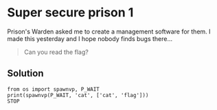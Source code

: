 # Super secure prison 1

Prison's Warden asked me to create a management software for them. 
I made this yesterday and I hope nobody finds bugs there...

> Can you read the flag?

## Solution

```
from os import spawnvp, P_WAIT
print(spawnvp(P_WAIT, 'cat', ['cat', 'flag']))
STOP
```